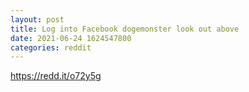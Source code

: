 ```yaml
--- 
layout: post 
title: Log into Facebook dogemonster look out above 
date: 2021-06-24 1624547800 
categories: reddit 
--- 
```

https://redd.it/o72y5g